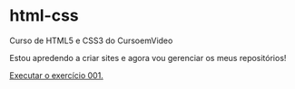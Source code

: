 # html-css
 Curso de HTML5 e CSS3 do CursoemVideo

Estou apredendo a criar sites e agora vou gerenciar os meus repositórios!

<a href="https://anac4ad.github.io/html-css/exercicios/ex002/"> Executar o exercício 001.